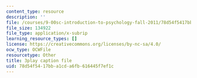 ```yaml
---
content_type: resource
description: ''
file: /courses/9-00sc-introduction-to-psychology-fall-2011/78d54f5417bba1cda6fb616445f7ef1c_Qw4SkvZ03cc.srt
file_size: 134922
file_type: application/x-subrip
learning_resource_types: []
license: https://creativecommons.org/licenses/by-nc-sa/4.0/
ocw_type: OCWFile
resourcetype: Other
title: 3play caption file
uid: 78d54f54-17bb-a1cd-a6fb-616445f7ef1c
---
```

